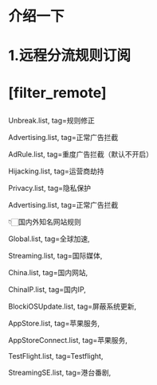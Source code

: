 # 介绍一下
# 1.远程分流规则订阅</p>
# [filter_remote]</p>
Unbreak.list, tag=规则修正</p>
Advertising.list, tag=正常广告拦截</p>
AdRule.list, tag=重度广告拦截（默认不开启）</p>
Hijacking.list, tag=运营商劫持</p>
Privacy.list, tag=隐私保护</p>
Advertising.list, tag=正常广告拦截</p>
👇🏻国内外知名网站规则</p>
Global.list, tag=全球加速,</p>
Streaming.list, tag=国际媒体, </p>
China.list, tag=国内网站, </p>
ChinaIP.list, tag=国内IP, </p>
BlockiOSUpdate.list, tag=屏蔽系统更新,</p>
AppStore.list, tag=苹果服务,</p>
AppStoreConnect.list, tag=苹果服务, </p>
TestFlight.list, tag=Testflight, </p>
StreamingSE.list, tag=港台番剧, </p>

